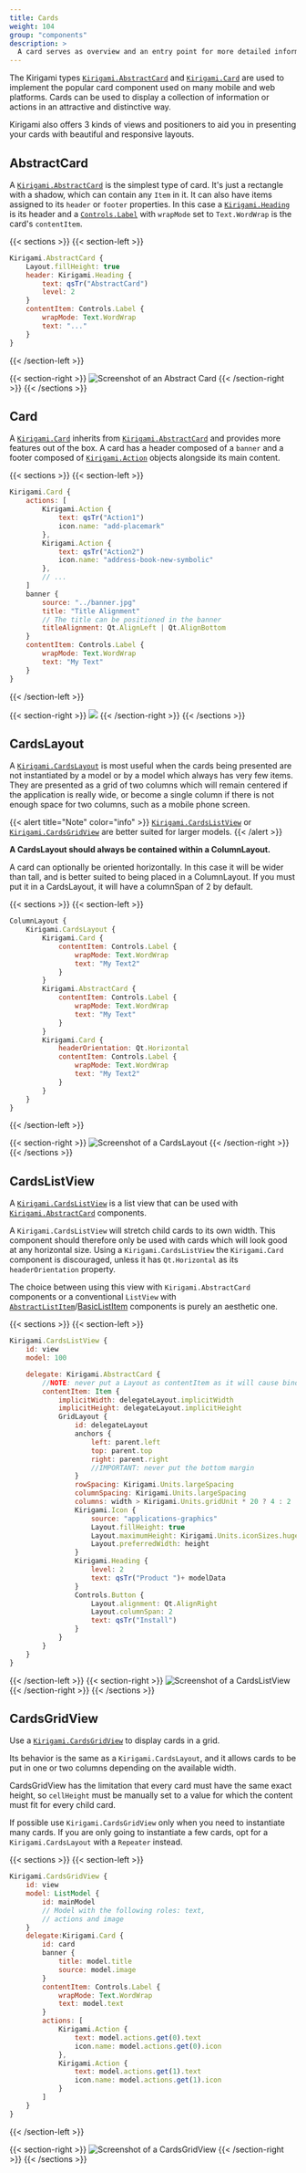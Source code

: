 ```yaml
---
title: Cards
weight: 104
group: "components"
description: >
  A card serves as overview and an entry point for more detailed information and can offer direct access to the most important actions on an item.
---
```


The Kirigami types [`Kirigami.AbstractCard`](docs:kirigami2;org::kde::kirigami::AbstractCard) and [`Kirigami.Card`](docs:kirigami2;org::kde::kirigami::Card) are used to implement the popular card component used on many mobile and web platforms. Cards can be used to display a collection of information or actions in an attractive and distinctive way.

Kirigami also offers 3 kinds of views and positioners to aid you in presenting your cards with beautiful and responsive layouts.

## AbstractCard

A [`Kirigami.AbstractCard`](docs:kirigami2;Card) is the simplest type of card. It's just a rectangle with a shadow, which can contain any `Item` in it. It can also have items assigned to its `header` or `footer` properties. In this case a [`Kirigami.Heading`](docs:kirigami2;Heading) is its header and a [`Controls.Label`](docs:qtquickcontrols;QtQuick.Controls.Label) with `wrapMode` set to `Text.WordWrap` is the card's `contentItem`.

{{< sections >}}
{{< section-left >}}
```qml
Kirigami.AbstractCard {
    Layout.fillHeight: true
    header: Kirigami.Heading {
        text: qsTr("AbstractCard")
        level: 2
    }
    contentItem: Controls.Label {
        wrapMode: Text.WordWrap
        text: "..."
    }
}
```
{{< /section-left >}}

{{< section-right >}}
![Screenshot of an Abstract Card](abstract-card.png)
{{< /section-right >}}
{{< /sections >}}


## Card

A [`Kirigami.Card`](docs:kirigami2;Card) inherits from [`Kirigami.AbstractCard`](docs:kirigami2;AbstractCard) and provides more features out of the box. A card has a header composed of a `banner` and a footer composed of [`Kirigami.Action`](docs:kirigami2;Action) objects alongside its main content.

{{< sections >}}
{{< section-left >}}
```qml
Kirigami.Card {
    actions: [
        Kirigami.Action {
            text: qsTr("Action1")
            icon.name: "add-placemark"
        },
        Kirigami.Action {
            text: qsTr("Action2")
            icon.name: "address-book-new-symbolic"
        },
        // ...
    ]
    banner {
        source: "../banner.jpg"
        title: "Title Alignment"
        // The title can be positioned in the banner
        titleAlignment: Qt.AlignLeft | Qt.AlignBottom
    }
    contentItem: Controls.Label {
        wrapMode: Text.WordWrap
        text: "My Text"
    }
}

```
{{< /section-left >}}

{{< section-right >}}
![](card1.png)
{{< /section-right >}}
{{< /sections >}}

## CardsLayout

A [`Kirigami.CardsLayout`](docs:kirigami2;CardsLayout) is most useful when the cards being presented are not instantiated by a model or by a model which always has very few items. They are presented as a grid of two columns which will remain centered if the application is really wide, or become a single column if there is not enough space for two columns, such as a mobile phone screen.

{{< alert title="Note" color="info" >}}
[`Kirigami.CardsListView`](docs:kirigami2;CardsListView) or [`Kirigami.CardsGridView`](docs:kirigami2;CardsGridView) are better suited for larger models.
{{< /alert >}}

**A CardsLayout should always be contained within a ColumnLayout.**

A card can optionally be oriented horizontally. In this case it will be wider than tall, and is better suited to being placed in a ColumnLayout. If you must put it in a CardsLayout, it will have a columnSpan of 2 by default.

{{< sections >}}
{{< section-left >}}
```qml
ColumnLayout {
    Kirigami.CardsLayout {
        Kirigami.Card {
            contentItem: Controls.Label {
                wrapMode: Text.WordWrap
                text: "My Text2"
            }
        }
        Kirigami.AbstractCard { 
            contentItem: Controls.Label {
                wrapMode: Text.WordWrap
                text: "My Text"
            }
        }
        Kirigami.Card {
            headerOrientation: Qt.Horizontal
            contentItem: Controls.Label {
                wrapMode: Text.WordWrap
                text: "My Text2"
            }
        }
    }
}
```
{{< /section-left >}}

{{< section-right >}}
![Screenshot of a CardsLayout](cardslayout.png)
{{< /section-right >}}
{{< /sections >}}

## CardsListView

A [`Kirigami.CardsListView`](docs:kirigami2;CardsListView) is a list view that can be used with [`Kirigami.AbstractCard`](docs:kirigami2;AbstractCard) components.

A `Kirigami.CardsListView` will stretch child cards to its own width. This component should therefore only be used with cards which will look good at any horizontal size. Using a `Kirigami.CardsListView` the `Kirigami.Card` component is discouraged, unless it has `Qt.Horizontal` as its `headerOrientation` property.

The choice between using this view with `Kirigami.AbstractCard` components or a conventional `ListView` with [`AbstractListItem`](docs:kirigami2;AbstractListItem)/[BasicListItem](docs:kirigami2;BasicListItem) components is purely an aesthetic one.

{{< sections >}}
{{< section-left >}}
```qml
Kirigami.CardsListView {
    id: view
    model: 100

    delegate: Kirigami.AbstractCard {
        //NOTE: never put a Layout as contentItem as it will cause binding loops
        contentItem: Item {
            implicitWidth: delegateLayout.implicitWidth
            implicitHeight: delegateLayout.implicitHeight
            GridLayout {
                id: delegateLayout
                anchors {
                    left: parent.left
                    top: parent.top
                    right: parent.right
                    //IMPORTANT: never put the bottom margin
                }
                rowSpacing: Kirigami.Units.largeSpacing
                columnSpacing: Kirigami.Units.largeSpacing
                columns: width > Kirigami.Units.gridUnit * 20 ? 4 : 2
                Kirigami.Icon {
                    source: "applications-graphics"
                    Layout.fillHeight: true
                    Layout.maximumHeight: Kirigami.Units.iconSizes.huge
                    Layout.preferredWidth: height
                }
                Kirigami.Heading {
                    level: 2
                    text: qsTr("Product ")+ modelData
                }
                Controls.Button {
                    Layout.alignment: Qt.AlignRight
                    Layout.columnSpan: 2 
                    text: qsTr("Install")
                }
            }
        }
    }
}
```
{{< /section-left >}}
{{< section-right >}}
![Screenshot of a CardsListView](cardslistview.png)
{{< /section-right >}}
{{< /sections >}}

## CardsGridView

Use a [`Kirigami.CardsGridView`](docs:kirigami2;org::kde::kirigami::CardsGridView) to display cards in a grid.

Its behavior is the same as a `Kirigami.CardsLayout`, and it allows cards to be put in one or two columns depending on the available width.

CardsGridView has the limitation that every card must have the same exact height, so `cellHeight` must be manually set to a value for which the content must fit for every child card.

If possible use `Kirigami.CardsGridView` only when you need to instantiate many cards. If you are only going to instantiate a few cards, opt for a `Kirigami.CardsLayout` with a `Repeater` instead.

{{< sections >}}
{{< section-left >}}
```qml
Kirigami.CardsGridView {
    id: view
    model: ListModel {
        id: mainModel
        // Model with the following roles: text,
        // actions and image
    }
    delegate:Kirigami.Card {
        id: card
        banner {
            title: model.title
            source: model.image
        }
        contentItem: Controls.Label {
            wrapMode: Text.WordWrap
            text: model.text
        }
        actions: [
            Kirigami.Action {
                text: model.actions.get(0).text
                icon.name: model.actions.get(0).icon
            },
            Kirigami.Action {
                text: model.actions.get(1).text
                icon.name: model.actions.get(1).icon
            }
        ]
    }
}

```
{{< /section-left >}}

{{< section-right >}}
![Screenshot of a CardsGridView](cardsgridview.png)
{{< /section-right >}}
{{< /sections >}}
